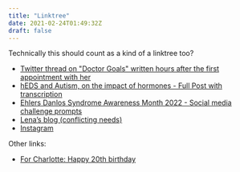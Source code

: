 ```yaml
---
title: "Linktree"
date: 2021-02-24T01:49:32Z
draft: false
---
```


Technically this should count as a kind of a linktree too?
* [Twitter thread on "Doctor Goals" written hours after the first appointment with her](https://twitter.com/boisei0/status/1473448507335970821)
* [hEDS and Autism, on the impact of hormones - Full Post with transcription](https://boisei0.github.io/conflicting-needs/posts/heds-autism/)
* [Ehlers Danlos Syndrome Awareness Month 2022 - Social media challenge prompts](https://www.ehlers-danlos.com/may-awareness/social-media-challenge/)
* [Lena&rsquo;s blog (conflicting needs)](https://boisei0.github.io/conflicting-needs/)
* [Instagram](https://instagram.com/afelix0)

Other links:
* [For Charlotte: Happy 20th birthday](https://youtu.be/UMWsUxkDtuA)
